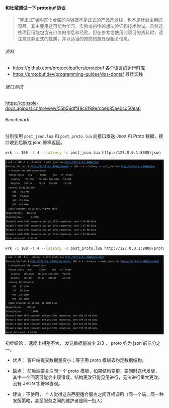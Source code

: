 #### 和杜斌调试一下 protobuf 协议

> “非正式”表明这个仓库的内容既不是正式的产品开发线，也不是计划采用的项目。其主要用途可能为学习、实验或初步的想法验证和技术尝试。虽然这些项目可能包含有价值的信息和经验，但在参考或使用此项目的资料时，请注意其非正式的性质，并以适当的预防措施处理相关信息。


###### 资料

- https://github.com/protocolbuffers/protobuf 各个语言的运行时库
- https://protobuf.dev/programming-guides/dos-donts/ 最佳实践

###### 接口测试
https://console-docs.apipost.cn/preview/55b56dff48c6f99e/cbeb85ae0cc50ea6

###### Benchmark

分别使用 `post_json.lua` 和 `post_proto.lua` 向接口发送 Json 和 Proto 数据，接口收到后解成 json 原样返回。

```bash
wrk -c 100 -t 4 --latency -s post_json.lua http://127.0.0.1:8000/json
```
![json.png](json.png)
```bash
wrk -c 100 -t 4 --latency -s post_proto.lua http://127.0.0.1:8000/protobuf
```
![proto.png](proto.png)

初步结论： 速度上相差不大， 发送数据量减少 2/3 ， proto 约为 json 的三分之一。

- 优点： 客户端提交数据量变小；等于用 proto 模板去约定数据结构。
- 缺点： 前后端要关注同一个 proto 模板，如果结构变更，要同时迭代发版，其中一个回滚可能会出现错误，结构更改只能见见进行，无法进行重大更改。没有 JSON 字符串直观。

- 建议：不使用， 个人觉得这东西更适合服务之间互相调用（同一个端，同一种发版策略，甚至服务之间的维护者是同一批人）
